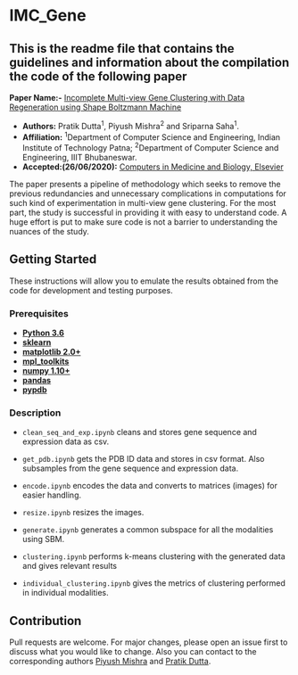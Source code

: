 # IMC_Gene


## This is the readme file that contains the guidelines and information about the compilation the code of the following paper

**Paper Name:-** [Incomplete Multi-view Gene Clustering with Data Regeneration using Shape Boltzmann Machine]() 

- **Authors:** Pratik Dutta<sup>1</sup>, Piyush Mishra<sup>2</sup> and Sriparna Saha<sup>1</sup>.
- **Affiliation:** <sup>1</sup>Department of Computer Science and Engineering, Indian Institute of Technology Patna; <sup>2</sup>Department of Computer Science and Engineering, IIIT Bhubaneswar.  
- **Accepted:(26/06/2020):** [Computers in Medicine and Biology, Elsevier](https://www.springer.com/journal/11042/)

The paper presents a pipeline of methodology which seeks to remove the previous redundancies and unnecessary complications in computations for such kind of experimentation in multi-view gene clustering. For the most part, the study is successful in providing it with easy to understand code. A huge effort is put to make sure code is not a barrier to understanding the nuances of the study.

 ## Getting Started 
 These instructions will allow you to emulate the results obtained from the code for development and testing purposes.
 ### Prerequisites
* **[Python 3.6](https://www.python.org/downloads/)**
* **[sklearn](https://scikit-learn.org/stable/install.html)**
* **[matplotlib 2.0+](https://matplotlib.org/users/installing.html)**
* **[mpl_toolkits](https://matplotlib.org/2.0.2/mpl_toolkits/index.html)**
* **[numpy 1.10+](https://pypi.org/project/numpy/)**
* **[pandas](https://pypi.org/project/pandas/)**
* **[pypdb](https://pypi.org/project/pypdb/)**

### Description

* `clean_seq_and_exp.ipynb` cleans and stores gene sequence and expression data as csv.

* `get_pdb.ipynb` gets the PDB ID data and stores in csv format. Also subsamples from the gene sequence and expression data.

* `encode.ipynb` encodes the data and converts to matrices (images) for easier handling.

* `resize.ipynb` resizes the images.

* `generate.ipynb` generates a common subspace for all the modalities using SBM.

* `clustering.ipynb` performs k-means clustering with the generated data and gives relevant results

* `individual_clustering.ipynb` gives the metrics of clustering performed in individual modalities.

## Contribution
Pull requests are welcome. For major changes, please open an issue first to discuss what you would like to change. Also you can contact to the corresponding authors [Piyush Mishra](mailto:piyushmishra1999@gmail.com) and [Pratik Dutta](mailto:pratik.pcs16@iitp.ac.in).

